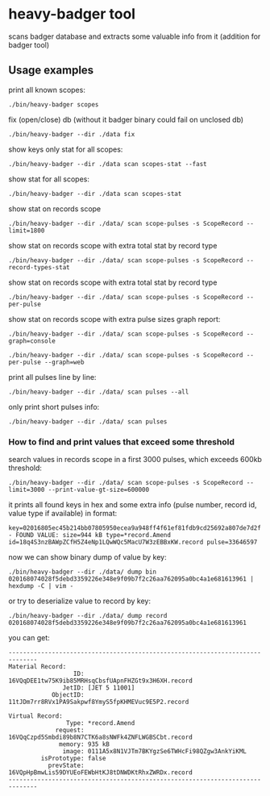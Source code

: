 # heavy-badger tool

scans badger database and extracts some valuable info from it (addition for badger tool)

## Usage examples

print all known scopes:

    ./bin/heavy-badger scopes

fix (open/close) db (without it badger binary could fail on unclosed db)

    ./bin/heavy-badger --dir ./data fix

show keys only stat for all scopes:

    ./bin/heavy-badger --dir ./data scan scopes-stat --fast


show stat for all scopes:

    ./bin/heavy-badger --dir ./data scan scopes-stat

show stat on records scope

    ./bin/heavy-badger --dir ./data/ scan scope-pulses -s ScopeRecord --limit=1800

show stat on records scope with extra total stat by record type

    ./bin/heavy-badger --dir ./data/ scan scope-pulses -s ScopeRecord --record-types-stat

show stat on records scope with extra total stat by record type

    ./bin/heavy-badger --dir ./data/ scan scope-pulses -s ScopeRecord --per-pulse

show stat on records scope with extra pulse sizes graph report:

    ./bin/heavy-badger --dir ./data/ scan scope-pulses -s ScopeRecord --graph=console

    ./bin/heavy-badger --dir ./data/ scan scope-pulses -s ScopeRecord --per-pulse --graph=web

print all pulses line by line:

    ./bin/heavy-badger --dir ./data/ scan pulses --all

only print short pulses info:

    ./bin/heavy-badger --dir ./data/ scan pulses

### How to find and print values that exceed some threshold

search values in records scope in a first 3000 pulses, which exceeds 600kb threshold:

    ./bin/heavy-badger --dir ./data/ scan scope-pulses -s ScopeRecord --limit=3000 --print-value-gt-size=600000

it prints all found keys in hex and some extra info (pulse number, record id, value type if available) in format:

    key=02016805ec45b214bb07805950ecea9a948ff4f61ef81fdb9cd25692a807de7d2f - FOUND VALUE: size=944 kB type=*record.Amend id=18q4S3nzBAWpZCfH5Z4eNp1LQwWQc5MacU7W3zEBBxKW.record pulse=33646597

now we can show binary dump of value by key:

    ./bin/heavy-badger --dir ./data/ dump bin 020168074028f5debd3359226e348e9f09b7f2c26aa762095a0bc4a1e681613961 | hexdump -C | vim -

or try to deserialize value to record by key:

    ./bin/heavy-badger --dir ./data/ dump record 020168074028f5debd3359226e348e9f09b7f2c26aa762095a0bc4a1e681613961


you can get:

    ------------------------------------------------------------------------------
    Material Record:
                      ID: 16VQqDEE1tw75K9ib85MRHsqCbsfUApnFHZGt9x3H6XH.record
                   JetID: [JET 5 11001]
                ObjectID: 11tJDm7rr8RVx1PA9Sakpwf8YmyS5fpKHMEVuc9E5P2.record

    Virtual Record:
                    Type: *record.Amend
                 request: 16VQqCzpd5Smbdi89b8N7CTK6a8sNWFk4ZNFLWGBSCbt.record
                  memory: 935 kB
                   image: 0111A5x8N1VJTm7BKYgzSe6TWHcFi98QZgw3AnkYiKML
             isPrototype: false
               prevState: 16VQpHpBmwLis59DYUEoFEWbHtKJ8tDNWDKtRhxZWRDx.record
    ------------------------------------------------------------------------------
